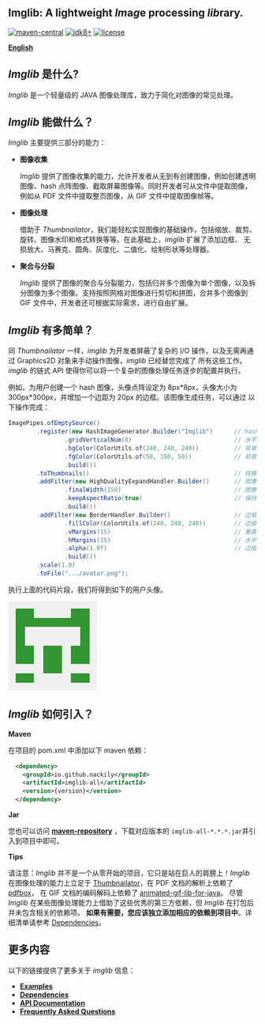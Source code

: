 
## Imglib: A lightweight *Im*a*g*e processing *lib*rary.

[![maven-central](https://img.shields.io/maven-central/v/io.github.nackily/imglib-all?color=blue)](https://search.maven.org/artifact/io.github.nackily/imglib-all)
[![jdk8+](https://img.shields.io/badge/jdk-8%2B-green)](https://www.oracle.com/java/technologies/javase/javase-jdk8-downloads.html)
[![license](https://img.shields.io/badge/license-Apache%202-blue)](https://www.apache.org/licenses/LICENSE-2.0)

[**English**](README.en.md)

## *Imglib* 是什么?

*Imglib* 是一个轻量级的 JAVA 图像处理库，致力于简化对图像的常见处理。

## *Imglib* 能做什么？

*Imglib* 主要提供三部分的能力：

* **图像收集**

  *Imglib* 提供了图像收集的能力，允许开发者从无到有创建图像，例如创建透明图像、hash 点阵图像、截取屏幕图像等。同时开发者可从文件中提取图像，
例如从 PDF 文件中提取整页图像，从 GIF 文件中提取图像帧等。

* **图像处理**

  借助于 *Thumbnailator*，我们能轻松实现图像的基础操作，包括缩放、裁剪、旋转、图像水印和格式转换等等。在此基础上，*imglib* 扩展了添加边框、
无损放大、马赛克、圆角、灰度化、二值化、绘制形状等处理器。

* **聚合与分裂**

  *Imglib* 提供了图像的聚合与分裂能力，包括归并多个图像为单个图像，以及拆分图像为多个图像。支持按照网格对图像进行剪切和拼图，合并多个图像到 
GIF 文件中，开发者还可根据实际需求，进行自由扩展。

## *Imglib* 有多简单？
同 *Thumbnailator* 一样，*imglib* 为开发者屏蔽了复杂的 I/O 操作，以及无需再通过 Graphics2D 对象来手动操作图像，*imglib* 已经替您完成了
所有这些工作。*imglib* 的链式 API 使得你可以将一个复杂的图像处理任务逐步的配置并执行。

例如，为用户创建一个 hash 图像，头像点阵设定为 8px\*8px，头像大小为 300px\*300px，并增加一个边距为 20px 的边框。该图像生成任务，可以通过
以下操作完成：

```java
ImagePipes.ofEmptySource()
        .register(new HashImageGenerator.Builder("Imglib")      // hash 图像生成器
                .gridVerticalNum(8)                             // 水平方向的点阵数量
                .bgColor(ColorUtils.of(240, 240, 240))          // 背景色
                .fgColor(ColorUtils.of(50, 150, 50))            // 前景色
                .build())   
        .toThumbnails()                                         // 转换为 Thumbnails
        .addFilter(new HighQualityExpandHandler.Builder()       // 图像无损放大处理器
                .finalWidth(150)                                // 图像的宽度
                .keepAspectRatio(true)                          // 保持长宽比例
                .build())   
        .addFilter(new BorderHandler.Builder()                  // 边框处理器
                .fillColor(ColorUtils.of(240, 240, 240))        // 边框填充色
                .vMargins(15)                                   // 垂直方向的边距
                .hMargins(15)                                   // 水平方向的边距
                .alpha(1.0f)                                    // 边框透明度
                .build())
        .scale(1.0)
        .toFile(".../avatar.png");
```

执行上面的代码片段，我们将得到如下的用户头像。

![avatar](docs/res/avatar.png)

## *Imglib* 如何引入？

**Maven**

在项目的 pom.xml 中添加以下 maven 依赖：
```xml
  <dependency>
    <groupId>io.github.nackily</groupId>
    <artifactId>imglib-all</artifactId>
    <version>{version}</version>
  </dependency>
```

**Jar**

您也可以访问 [**maven-repository**](https://repo1.maven.org/maven2/io/github/nackily/imglib-all/) ，下载对应版本的
`imglib-all-*.*.*.jar`并引入到项目中即可。

**Tips**

请注意：*Imglib* 并不是一个从零开始的项目，它只是站在巨人的肩膀上！*Imglib* 在图像处理的能力上立足于 
[Thumbnailator](https://github.com/coobird/thumbnailator)，在 PDF 文档的解析上依赖了 [pdfbox](https://github.com/apache/pdfbox)，
在 GIF 文档的编码解码上依赖了 [animated-gif-lib-for-java](https://github.com/rtyley/animated-gif-lib-for-java)。
尽管 *Imglib* 在某些图像处理能力上借助了这些优秀的第三方依赖，但 *Imglib* 在打包后并未包含相关的依赖项。
**如果有需要，您应该独立添加相应的依赖到项目中**。详细清单请参考 [Dependencies](/docs/Dependencies.md)。

## 更多内容
以下的链接提供了更多关于 *imglib* 信息：

+ [**Examples**](/docs/Examples.md)
+ [**Dependencies**](/docs/Dependencies.md)
+ [**API Documentation**](/docs/APIs.md)
+ [**Frequently Asked Questions**](/docs/FAQ.md)
